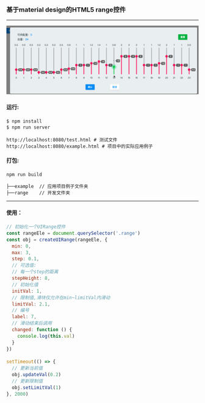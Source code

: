 ### 基于material design的HTML5 range控件
---
![image](https://github.com/mmming0821/UI-Range/blob/master/public/images/example.gif)

#### 运行:
```shell
$ npm install
$ npm run server

http://localhost:8080/test.html # 测试文件
http://localhost:8080/example.html # 项目中的实际应用例子
```

#### 打包:
```
npm run build
```

```shell
├──example  // 应用项目例子文件夹
├──range    // 开发文件夹
```

---
#### 使用：
```javascript
// 初始化一个UIRange控件
const rangeEle = document.querySelector('.range')
const obj = createUIRange(rangeEle, {
  min: 0,
  max: 3,
  step: 0.1,
  // 可选值:
  // 每一个step的距离
  stepHeight: 8, 
  // 初始化值
  initVal: 1,
  // 限制值,滑块仅允许在min~limitVal内滑动
  limitVal: 2.1,
  // 编号
  label: 7,
  // 滑动结束后调用
  changed: function () {
    console.log(this.val)
  }
})

setTimeout(() => {
  // 更新当前值
  obj.updateVal(0.2)
  // 更新限制值
  obj.setLimitVal(1)
}, 2000)
```
